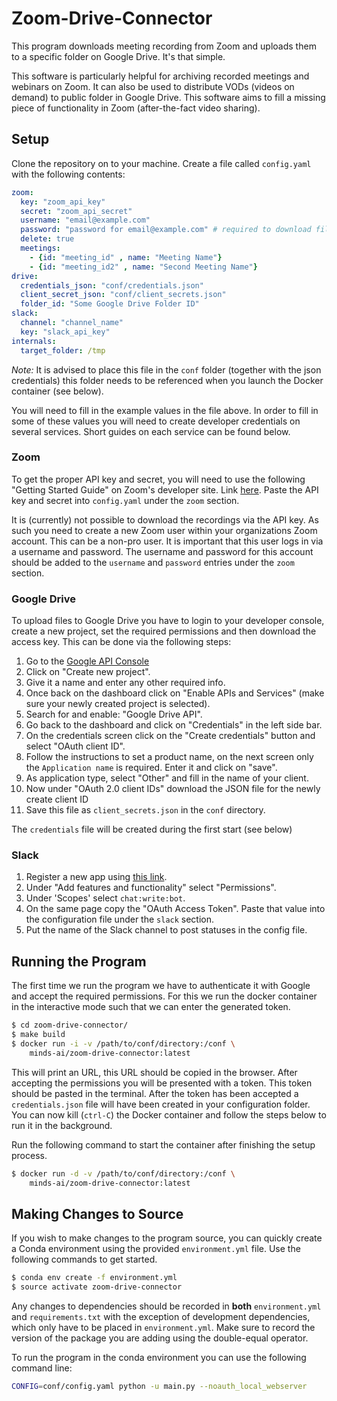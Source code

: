 # Zoom-Drive-Connector

This program downloads meeting recording from Zoom and uploads them to a 
specific folder on Google Drive. It's that simple.

This software is particularly helpful for archiving recorded meetings and 
webinars on Zoom. It can also be used to distribute VODs (videos on demand) to
public folder in Google Drive. This software aims to fill a missing piece of 
functionality in Zoom (after-the-fact video sharing).

## Setup
Clone the repository on to your machine. Create a file called `config.yaml` with 
the following contents:
```yaml
zoom:
  key: "zoom_api_key"
  secret: "zoom_api_secret"
  username: "email@example.com"
  password: "password for email@example.com" # required to download files from Zoom.
  delete: true
  meetings: 
    - {id: "meeting_id" , name: "Meeting Name"}
    - {id: "meeting_id2" , name: "Second Meeting Name"}
drive:
  credentials_json: "conf/credentials.json"
  client_secret_json: "conf/client_secrets.json"
  folder_id: "Some Google Drive Folder ID"
slack:
  channel: "channel_name"
  key: "slack_api_key"
internals:
  target_folder: /tmp
``` 
*Note:* It is advised to place this file in the `conf` folder (together with the json credentials)
this folder needs to be referenced when you launch the Docker container (see below).

You will need to fill in the example values in the file above. In order to 
fill in some of these values you will need to create developer credentials on
several services. Short guides on each service can be found below.

### Zoom
To get the proper API key and secret, you will need to use the following 
"Getting Started Guide" on Zoom's developer site. Link [here](https://developer.zoom.us/docs/windows/introduction-and-pre-requisite/).
Paste the API key and secret into `config.yaml` under the `zoom` section.

It is (currently) not possible to download the recordings via the API key. 
As such you need to create a new Zoom user within your organizations Zoom account. 
This can be a non-pro user. It is important that this user logs in via a username 
and password. The username and password for this account should be added 
to the `username` and `password` entries under the `zoom` section.

### Google Drive
To upload files to Google Drive you have to login to your developer console, create a new project,
set the required permissions and then download the access key. This can be done via the following
steps:

1. Go to the [Google API Console](https://console.developers.google.com/)
2. Click on "Create new project".
3. Give it a name and enter any other required info.
4. Once back on the dashboard click on "Enable APIs and Services" (make sure your newly 
created project is selected).
5. Search for and enable: "Google Drive API".
6. Go back to the dashboard and click on "Credentials" in the left side bar.
7. On the credentials screen click on the "Create credentials" button and select "OAuth client ID".
8. Follow the instructions to set a product name, on the next screen only the `Application name`
is required. Enter it and click on "save".
9. As application type, select "Other" and fill in the name of your client.
10. Now under "OAuth 2.0 client IDs" download the JSON file for the newly create client ID 
11. Save this file as `client_secrets.json` in the `conf` directory.

The `credentials` file will be created during the first start (see below)

### Slack
1. Register a new app using [this link](https://api.slack.com/apps/new).
2. Under "Add features and functionality" select "Permissions".
3. Under 'Scopes' select `chat:write:bot`.
4. On the same page copy the "OAuth Access Token".
   Paste that value into the configuration file under the `slack` section.
5. Put the name of the Slack channel to post statuses in the config file.

## Running the Program
The first time we run the program we have to authenticate it with Google and accept the required
permissions. For this we run the docker container in the interactive mode such that we 
can enter the generated token. 

```bash
$ cd zoom-drive-connector/
$ make build
$ docker run -i -v /path/to/conf/directory:/conf \
    minds-ai/zoom-drive-connector:latest
```

This will print an URL, this URL should be copied in the browser. After accepting the 
permissions you will be presented with a token. This token should be pasted in the 
terminal. After the token has been accepted a `credentials.json` file will have been 
created in your configuration folder. You can now kill (`ctrl-C`) the Docker container 
and follow the steps below to run it in the background.

Run the following command to start the container after finishing the setup process.
```bash
$ docker run -d -v /path/to/conf/directory:/conf \
    minds-ai/zoom-drive-connector:latest
```

## Making Changes to Source
If you wish to make changes to the program source, you can quickly create a 
Conda environment using the provided `environment.yml` file. Use the following
commands to get started.
```bash
$ conda env create -f environment.yml
$ source activate zoom-drive-connector
``` 

Any changes to dependencies should be recorded in **both** `environment.yml` and
`requirements.txt` with the exception of development dependencies, which 
only have to be placed in `environment.yml`. Make sure to record the version of the package
you are adding using the double-equal operator.

To run the program in the conda environment you can use the following command line:
```bash
CONFIG=conf/config.yaml python -u main.py --noauth_local_webserver
```
